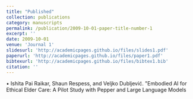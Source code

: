 ```yaml
---
title: "Published"
collection: publications
category: manuscripts
permalink: /publication/2009-10-01-paper-title-number-1
excerpt: ''
date: 2009-10-01
venue: 'Journal 1'
slidesurl: 'http://academicpages.github.io/files/slides1.pdf'
paperurl: 'http://academicpages.github.io/files/paper1.pdf'
bibtexurl: 'http://academicpages.github.io/files/bibtex1.bib'
citation: ''
---
```



•	Ishita Pai Raikar, Shaun Respess, and Veljko Dubljević. "Embodied AI for Ethical Elder Care: A Pilot Study with Pepper and Large Language Models 
